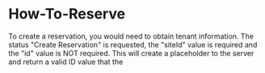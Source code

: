 # How-To-Reserve

To create a reservation, you would need to obtain tenant information. The status "Create Reservation" is requested, the "siteId" value is required and the "id" value is NOT required. This will create a placeholder to the server and return a valid ID value that the